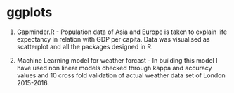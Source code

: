 # ggplots
1. Gapminder.R - Population data of Asia and Europe is taken to explain life expectancy in relation with GDP per capita. Data was visualised as scatterplot and all the packages designed in R. 

2. Machine Learning model for weather forcast - In building this model I have used non linear models checked through kappa and accuracy values and 10 cross fold validation of actual weather data set of London 2015-2016.
